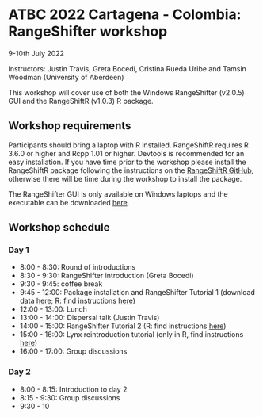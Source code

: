 # ATBC 2022 Cartagena - Colombia: RangeShifter workshop

9-10th July 2022

Instructors: Justin Travis, Greta Bocedi, Cristina Rueda Uribe and Tamsin Woodman (University of Aberdeen)

This workshop will cover use of both the Windows RangeShifter (v2.0.5) GUI and the RangeShiftR (v1.0.3) R package.

## Workshop requirements

Participants should bring a laptop with R installed. RangeShiftR requires R 3.6.0 or higher and Rcpp 1.01 or higher. Devtools is recommended for an easy installation. If you have time prior to the workshop please install the RangeShiftR package following the instructions on the [RangeShiftR GitHub](https://rangeshifter.github.io/RangeshiftR-tutorials/installing.html), otherwise there will be time during the workshop to install the package.

The RangeShifter GUI is only available on Windows laptops and the executable can be downloaded [here](https://github.com/RangeShifter/RangeShifter-software-and-documentation).

## Workshop schedule

### Day 1

* 8:00 - 8:30: Round of introductions
* 8:30 - 9:30: RangeShifter introduction (Greta Bocedi)
* 9:30 - 9:45: coffee break
* 9:45 - 12:00: Package installation and RangeShifter Tutorial 1 (download data [here](https://github.com/RangeShifter/RangeShifter-software-and-documentation); R: find instructions [here](https://rangeshifter.github.io/RangeshiftR-tutorials/tutorial_1.html#1_Simulating_range_expansions))  
* 12:00 - 13:00: Lunch
* 13:00 - 14:00: Dispersal talk (Justin Travis)
* 14:00 - 15:00: RangeShifter Tutorial 2 (R: find instructions [here](https://rangeshifter.github.io/RangeshiftR-tutorials/tutorial_2.html))
* 15:00 - 16:00: Lynx reintroduction tutorial (only in R, find instructions [here](https://github.com/RangeShifter/IBS2022_RS_workshop/blob/main/code/Prac2_RangeShiftR_Lynx.R))
* 16:00 - 17:00: Group discussions

### Day 2
* 8:00 - 8:15: Introduction to day 2
* 8:15 - 9:30: Group discussions
* 9:30 - 10

